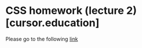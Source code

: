 # CSS homework (lecture 2)[cursor.education]

Please go to the following [link](https://helengladun.github.io/cursor/css2hw/)
